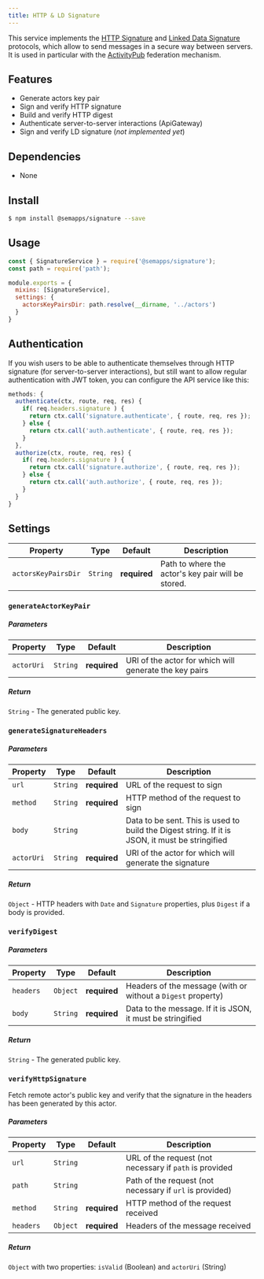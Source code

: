 ```yaml
---
title: HTTP & LD Signature
---
```


This service implements the [HTTP Signature](https://tools.ietf.org/html/draft-cavage-http-signatures-12) and [Linked Data Signature](https://ldapwiki.com/wiki/Linked%20Data%20Signatures) protocols, which allow to send messages in a secure way between servers. It is used in particular with the [ActivityPub](activitypub/index.md) federation mechanism.

## Features
- Generate actors key pair
- Sign and verify HTTP signature
- Build and verify HTTP digest
- Authenticate server-to-server interactions (ApiGateway)
- Sign and verify LD signature (*not implemented yet*)

## Dependencies
- None

## Install

```bash
$ npm install @semapps/signature --save
```

## Usage

```js
const { SignatureService } = require('@semapps/signature');
const path = require('path');

module.exports = {
  mixins: [SignatureService],
  settings: {
    actorsKeyPairsDir: path.resolve(__dirname, '../actors')
  }
}
```

## Authentication

If you wish users to be able to authenticate themselves through HTTP signature (for server-to-server interactions), but still want to allow regular authentication with JWT token, you can configure the API service like this:

```js
methods: {
  authenticate(ctx, route, req, res) {
    if( req.headers.signature ) {
      return ctx.call('signature.authenticate', { route, req, res });
    } else {
      return ctx.call('auth.authenticate', { route, req, res });
    }
  },
  authorize(ctx, route, req, res) {
    if( req.headers.signature ) {
      return ctx.call('signature.authorize', { route, req, res });
    } else {
      return ctx.call('auth.authorize', { route, req, res });
    }
  }
}
```

## Settings

| Property | Type | Default | Description |
| -------- | ---- | ------- | ----------- |
| `actorsKeyPairsDir` | `String` | **required** | Path to where the actor's key pair will be stored. |


### `generateActorKeyPair`

##### Parameters
| Property | Type | Default | Description |
| -------- | ---- | ------- | ----------- |
| `actorUri` | `String` | **required** | URI of the actor for which will generate the key pairs |

##### Return
`String` - The generated public key.


### `generateSignatureHeaders`

##### Parameters
| Property | Type | Default | Description |
| -------- | ---- | ------- | ----------- |
| `url` | `String` | **required** | URL of the request to sign |
| `method` | `String` | **required** | HTTP method of the request to sign |
| `body` | `String` |  | Data to be sent. This is used to build the Digest string. If it is JSON, it must be stringified |
| `actorUri` | `String` | **required** | URI of the actor for which will generate the signature |

##### Return
`Object` - HTTP headers with `Date` and `Signature` properties, plus `Digest` if a body is provided.


### `verifyDigest`

##### Parameters
| Property | Type | Default | Description |
| -------- | ---- | ------- | ----------- |
| `headers` | `Object` | **required** | Headers of the message (with or without a `Digest` property) |
| `body` | `String` | **required** | Data to the message. If it is JSON, it must be stringified |

##### Return
`String` - The generated public key.


### `verifyHttpSignature`

Fetch remote actor's public key and verify that the signature in the headers has been generated by this actor.

##### Parameters
| Property | Type | Default | Description |
| -------- | ---- | ------- | ----------- |
| `url` | `String` | | URL of the request (not necessary if `path` is provided |
| `path` | `String` | | Path of the request (not necessary if `url` is provided) |
| `method` | `String` | **required** | HTTP method of the request received |
| `headers` | `Object` | **required** | Headers of the message received |

##### Return
`Object` with two properties: `isValid` (Boolean) and `actorUri` (String)
